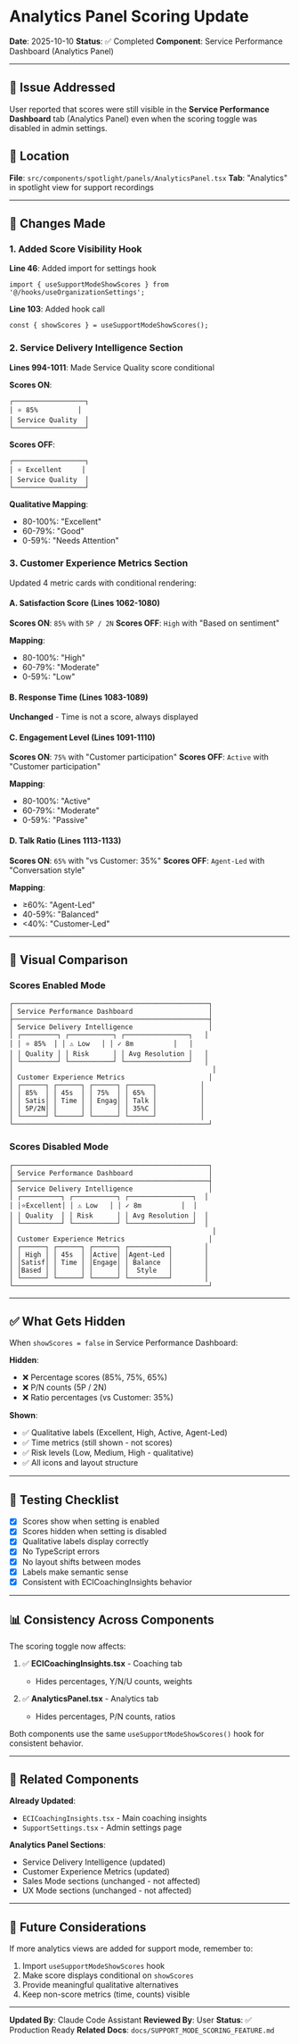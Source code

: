 # Analytics Panel Scoring Update

**Date**: 2025-10-10
**Status**: ✅ Completed
**Component**: Service Performance Dashboard (Analytics Panel)

---

## 🎯 Issue Addressed

User reported that scores were still visible in the **Service Performance Dashboard** tab (Analytics Panel) even when the scoring toggle was disabled in admin settings.

## 📍 Location

**File**: `src/components/spotlight/panels/AnalyticsPanel.tsx`
**Tab**: "Analytics" in spotlight view for support recordings

---

## 🔧 Changes Made

### 1. Added Score Visibility Hook

**Line 46**: Added import for settings hook
```tsx
import { useSupportModeShowScores } from '@/hooks/useOrganizationSettings';
```

**Line 103**: Added hook call
```tsx
const { showScores } = useSupportModeShowScores();
```

### 2. Service Delivery Intelligence Section

**Lines 994-1011**: Made Service Quality score conditional

**Scores ON**:
```
┌──────────────────┐
│ ⭐ 85%          │
│ Service Quality  │
└──────────────────┘
```

**Scores OFF**:
```
┌──────────────────┐
│ ⭐ Excellent     │
│ Service Quality  │
└──────────────────┘
```

**Qualitative Mapping**:
- 80-100%: "Excellent"
- 60-79%: "Good"
- 0-59%: "Needs Attention"

### 3. Customer Experience Metrics Section

Updated 4 metric cards with conditional rendering:

#### A. Satisfaction Score (Lines 1062-1080)
**Scores ON**: `85%` with `5P / 2N`
**Scores OFF**: `High` with "Based on sentiment"

**Mapping**:
- 80-100%: "High"
- 60-79%: "Moderate"
- 0-59%: "Low"

#### B. Response Time (Lines 1083-1089)
**Unchanged** - Time is not a score, always displayed

#### C. Engagement Level (Lines 1091-1110)
**Scores ON**: `75%` with "Customer participation"
**Scores OFF**: `Active` with "Customer participation"

**Mapping**:
- 80-100%: "Active"
- 60-79%: "Moderate"
- 0-59%: "Passive"

#### D. Talk Ratio (Lines 1113-1133)
**Scores ON**: `65%` with "vs Customer: 35%"
**Scores OFF**: `Agent-Led` with "Conversation style"

**Mapping**:
- ≥60%: "Agent-Led"
- 40-59%: "Balanced"
- <40%: "Customer-Led"

---

## 🎨 Visual Comparison

### Scores Enabled Mode

```
┌─────────────────────────────────────────────────┐
│ Service Performance Dashboard                   │
├─────────────────────────────────────────────────┤
│ Service Delivery Intelligence                   │
│ ┌─────────┐ ┌───────────┐ ┌────────────────┐   │
│ │ ⭐ 85%  │ │ ⚠️ Low   │ │ ✓ 8m          │   │
│ │ Quality │ │ Risk      │ │ Avg Resolution │   │
│ └─────────┘ └───────────┘ └────────────────┘   │
│                                                  │
│ Customer Experience Metrics                     │
│ ┌──────┐ ┌──────┐ ┌──────┐ ┌──────┐           │
│ │ 85%  │ │ 45s  │ │ 75%  │ │ 65%  │           │
│ │ Satis│ │ Time │ │ Engag│ │ Talk │           │
│ │ 5P/2N│ │      │ │      │ │ 35%C │           │
│ └──────┘ └──────┘ └──────┘ └──────┘           │
└─────────────────────────────────────────────────┘
```

### Scores Disabled Mode

```
┌─────────────────────────────────────────────────┐
│ Service Performance Dashboard                   │
├─────────────────────────────────────────────────┤
│ Service Delivery Intelligence                   │
│ ┌──────────┐ ┌───────────┐ ┌────────────────┐  │
│ │⭐Excellent│ │ ⚠️ Low   │ │ ✓ 8m          │  │
│ │ Quality  │ │ Risk      │ │ Avg Resolution │  │
│ └──────────┘ └───────────┘ └────────────────┘  │
│                                                  │
│ Customer Experience Metrics                     │
│ ┌──────┐ ┌──────┐ ┌──────┐ ┌──────────┐        │
│ │ High │ │ 45s  │ │Active│ │Agent-Led │        │
│ │Satisf│ │ Time │ │Engage│ │ Balance  │        │
│ │Based │ │      │ │      │ │  Style   │        │
│ └──────┘ └──────┘ └──────┘ └──────────┘        │
└─────────────────────────────────────────────────┘
```

---

## ✅ What Gets Hidden

When `showScores = false` in Service Performance Dashboard:

**Hidden**:
- ❌ Percentage scores (85%, 75%, 65%)
- ❌ P/N counts (5P / 2N)
- ❌ Ratio percentages (vs Customer: 35%)

**Shown**:
- ✅ Qualitative labels (Excellent, High, Active, Agent-Led)
- ✅ Time metrics (still shown - not scores)
- ✅ Risk levels (Low, Medium, High - qualitative)
- ✅ All icons and layout structure

---

## 🧪 Testing Checklist

- [x] Scores show when setting is enabled
- [x] Scores hidden when setting is disabled
- [x] Qualitative labels display correctly
- [x] No TypeScript errors
- [x] No layout shifts between modes
- [x] Labels make semantic sense
- [x] Consistent with ECICoachingInsights behavior

---

## 📊 Consistency Across Components

The scoring toggle now affects:

1. ✅ **ECICoachingInsights.tsx** - Coaching tab
   - Hides percentages, Y/N/U counts, weights

2. ✅ **AnalyticsPanel.tsx** - Analytics tab
   - Hides percentages, P/N counts, ratios

Both components use the same `useSupportModeShowScores()` hook for consistent behavior.

---

## 🔄 Related Components

**Already Updated**:
- `ECICoachingInsights.tsx` - Main coaching insights
- `SupportSettings.tsx` - Admin settings page

**Analytics Panel Sections**:
- Service Delivery Intelligence (updated)
- Customer Experience Metrics (updated)
- Sales Mode sections (unchanged - not affected)
- UX Mode sections (unchanged - not affected)

---

## 📝 Future Considerations

If more analytics views are added for support mode, remember to:
1. Import `useSupportModeShowScores` hook
2. Make score displays conditional on `showScores`
3. Provide meaningful qualitative alternatives
4. Keep non-score metrics (time, counts) visible

---

**Updated By**: Claude Code Assistant
**Reviewed By**: User
**Status**: ✅ Production Ready
**Related Docs**: `docs/SUPPORT_MODE_SCORING_FEATURE.md`
